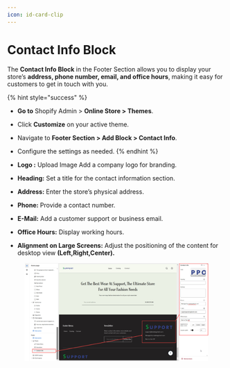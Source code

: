 ```yaml
---
icon: id-card-clip
---
```


# Contact Info Block

The **Contact Info Block** in the Footer Section allows you to display your store’s **address, phone number, email, and office hours**, making it easy for customers to get in touch with you.

{% hint style="success" %}
* **Go to** Shopify Admin > **Online Store > Themes**.
* Click **Customize** on your active theme.
* Navigate to **Footer Section > Add Block > Contact Info**.
* Configure the settings as needed.
{% endhint %}

* **Logo :** Upload Image  Add a company logo for branding.
* **Heading:** Set a title for the contact information section.
* **Address:** Enter the store’s physical address.
* **Phone:** Provide a contact number.
* **E-Mail:** Add a customer support or business email.
* **Office Hours:** Display working hours.
* **Alignment on Large Screens:** Adjust the positioning of the content for desktop view **(Left,Right,Center).**

<figure><img src="../../.gitbook/assets/footer-contact-info.jpg" alt=""><figcaption></figcaption></figure>
